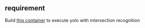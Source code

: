## requirement
Build [this container](https://github.com/tiger0421/yolov5_pytorch_ros) to execute yolo with intersection recognition
